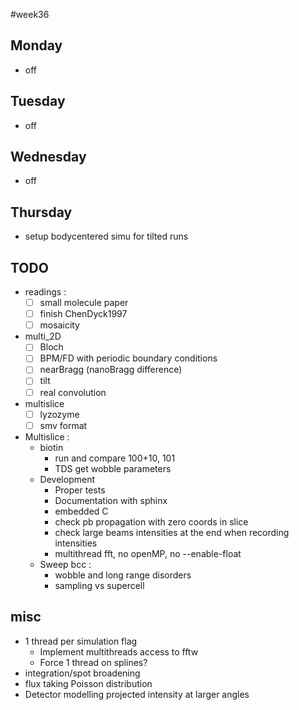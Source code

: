 #week36
## Monday
- off
## Tuesday
- off
## Wednesday
- off
## Thursday
- setup bodycentered simu for tilted runs

## TODO
- readings :
    - [ ] small molecule paper
    - [ ] finish ChenDyck1997
    - [ ] mosaicity
- multi_2D
    - [ ] Bloch
    - [ ] BPM/FD with periodic boundary conditions
    - [ ] nearBragg (nanoBragg difference)
    - [ ] tilt
    - [ ] real convolution
- multislice
    - [ ] lyzozyme
    - [ ] smv format

- Multislice :
    - biotin
        - run and compare 100+10, 101
        - TDS get wobble parameters
    - Development
        - Proper tests
        - Documentation with sphinx
        - embedded C
        - check pb propagation with zero coords in slice
        - check large beams intensities at the end when recording intensities
        - multithread fft, no openMP,  no --enable-float
    - Sweep bcc :
        - wobble and long range disorders
        - sampling vs supercell

## misc
- 1 thread per simulation flag
    - Implement multithreads access to fftw
    - Force 1 thread on splines?
- integration/spot broadening
- flux taking Poisson distribution
- Detector modelling projected intensity at larger angles
